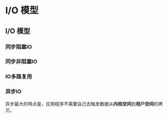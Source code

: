 # I/O 模型

## I/O 模型

### 同步阻塞IO

### 同步非阻塞IO

### IO多路复用

### 异步IO

异步最大的特点是，应用程序不需要自己去触发数据从**内核空间**到**用户空间**的拷贝。




